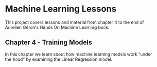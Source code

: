 # Machine Learning Lessons
This project covers lessons and material from chapter 4 to the end of Aurelien Géron's Hands On Machine Learning book.

## Chapter 4 - Training Models
In this chapter we learn about how machine learning models work "under the hood" by examining the Linear Regression model.


